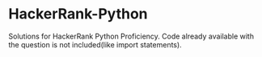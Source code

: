 # HackerRank-Python

Solutions for HackerRank Python Proficiency.
Code already available with the question is not included(like import statements).
